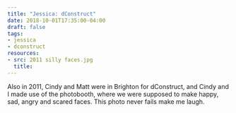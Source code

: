 ```yaml
---
title: "Jessica: dConstruct"
date: 2018-10-01T17:35:00-04:00
draft: false
tags:
- jessica
- dconstruct
resources:
- src: 2011 silly faces.jpg
  title:
---
```


Also in 2011, Cindy and Matt were in Brighton for dConstruct, and Cindy and I made use of the photobooth, where we were supposed to make happy, sad, angry and scared faces. This photo never fails make me laugh.
